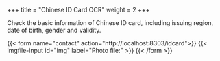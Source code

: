 +++
title = "Chinese ID Card OCR"
weight = 2
+++

Check the basic information of Chinese ID card, including issuing region, date of birth, gender and validity.


{{< form name="contact" action="http://localhost:8303/idcard">}}
  {{< imgfile-input id="img" label="Photo file:" >}}
{{< /form >}}
